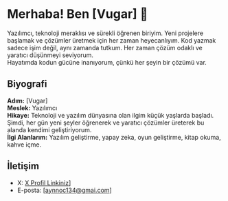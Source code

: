 # Merhaba! Ben [Vugar] 👋

Yazılımcı, teknoloji meraklısı ve sürekli öğrenen biriyim. Yeni projelere başlamak ve çözümler üretmek için her zaman heyecanlıyım. Kod yazmak sadece işim değil, aynı zamanda tutkum. Her zaman çözüm odaklı ve yaratıcı düşünmeyi seviyorum.  
Hayatımda kodun gücüne inanıyorum, çünkü her şeyin bir çözümü var.

## Biyografi
**Adım:** [Vugar]  
**Meslek:** Yazılımcı  
**Hikaye:** Teknoloji ve yazılım dünyasına olan ilgim küçük yaşlarda başladı. Şimdi, her gün yeni şeyler öğrenerek ve yaratıcı çözümler üreterek bu alanda kendimi geliştiriyorum.  
**İlgi Alanlarım:** Yazılım geliştirme, yapay zeka, oyun geliştirme, kitap okuma, kahve içme.

## İletişim
- X: [X Profil Linkiniz](https://x.com/vugarrsll)]
- E-posta: [aynnoc134@gmai.com]
